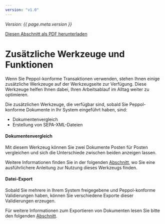 ```yaml
---
version: "v1.0"
---
```


<span class="version-label">*Version: {{ page.meta.version }}*</span>

<div class="no-pdf">
  <a class="md-button print-button" href="../../pdfs/de/Peppol-Tools_with_Peppol.pdf" target="_blank">
    Diesen Abschnitt als PDF herunterladen
  </a>
</div>


# Zusätzliche Werkzeuge und Funktionen

Wenn Sie Peppol-konforme Transaktionen verwenden, stehen Ihnen einige
zusätzliche Werkzeuge auf der Werkzeugseite zur Verfügung. Diese
Werkzeuge helfen Ihnen dabei, Ihren Arbeitsablauf im Alltag weiter zu
optimieren.

Die zusätzlichen Werkzeuge, die verfügbar sind, sobald Sie
Peppol-konforme Dokumente in Ihr System eingeführt haben, sind:

-   Dokumentenvergleich  
-   Erstellung von SEPA-XML-Dateien  

#### Dokumentenvergleich

Mit diesem Werkzeug können Sie zwei Dokumente Posten für Posten
vergleichen und sich die Unterschiede zwischen beiden anzeigen lassen.

Weitere Informationen finden Sie in der folgenden
[Abschnitt](../System%20Overview/Tools.md#document-comparison-tool), wo
Sie eine ausführlichere Anleitung zur Nutzung dieses Werkzeugs finden.

#### Datei-Export

Sobald Sie mehrere in Ihrem System freigegebene und
Peppol-konforme Validierungen haben, können Sie verschiedene Exporte
dieser Validierungen erzeugen.

Für weitere Informationen zum Exportieren von Dokumenten lesen Sie bitte
den folgenden [Abschnitt](../System%20Overview/Validations.md#dokumente-exportieren).
